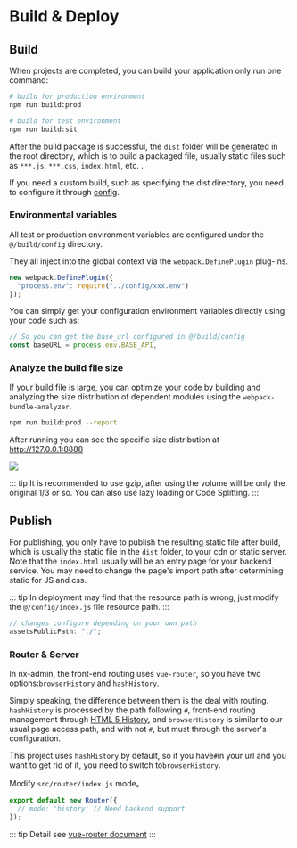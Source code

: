# Build & Deploy

## Build

When projects are completed, you can build your application only run one command:

```bash
# build for production environment
npm run build:prod

# build for test environment
npm run build:sit
```

After the build package is successful, the `dist` folder will be generated in the root directory, which is to build a packaged file, usually static files such as `***.js`, `***.css`, `index.html`, etc. .

If you need a custom build, such as specifying the dist directory, you need to configure it through [config](https://github.com/mgbq/nx-admin/blob/master/config/index.js).

### Environmental variables

All test or production environment variables are configured under the `@/build/config` directory.

They all inject into the global context via the `webpack.DefinePlugin` plug-ins.

```js
new webpack.DefinePlugin({
  "process.env": require("../config/xxx.env")
});
```

You can simply get your configuration environment variables directly using your code such as:

```js
// So you can get the base_url configured in @/build/config
const baseURL = process.env.BASE_API,
```

### Analyze the build file size

If your build file is large, you can optimize your code by building and analyzing the size distribution of dependent modules using the `webpack-bundle-analyzer`.

```bash
npm run build:prod --report
```

After running you can see the specific size distribution at http://127.0.0.1:8888

![](https://wpimg.wallstcn.com/3fddf034-2b38-4299-b0d2-b748fb2abef0.jpg)

::: tip
It is recommended to use gzip, after using the volume will be only the original 1/3 or so. You can also use lazy loading or Code Splitting.
:::

## Publish

For publishing, you only have to publish the resulting static file after build, which is usually the static file in the `dist` folder, to your cdn or static server. Note that the `index.html` usually will be an entry page for your backend service. You may need to change the page's import path after determining static for JS and css.

::: tip
In deployment may find that the resource path is wrong, just modify the `@/config/index.js` file resource path.
:::

```js
// changes configure depending on your own path
assetsPublicPath: "./";
```

### Router & Server

In nx-admin, the front-end routing uses `vue-router`, so you have two options:`browserHistory` and `hashHistory`.

Simply speaking, the difference between them is the deal with routing. `hashHistory` is processed by the path following `#`, front-end routing management through [HTML 5 History](https://developer.mozilla.org/en-US/docs/Web/API/History_API), and `browserHistory` is similar to our usual page access path, and with not `#`, but must through the server's configuration.

This project uses `hashHistory` by default, so if you have`#`in your url and you want to get rid of it, you need to switch to`browserHistory`.

Modify `src/router/index.js` mode。

```js
export default new Router({
  // mode: 'history' // Need backend support
});
```

::: tip
Detail see [vue-router document](https://router.vuejs.org/zh-cn/essentials/history-mode.html)
:::
